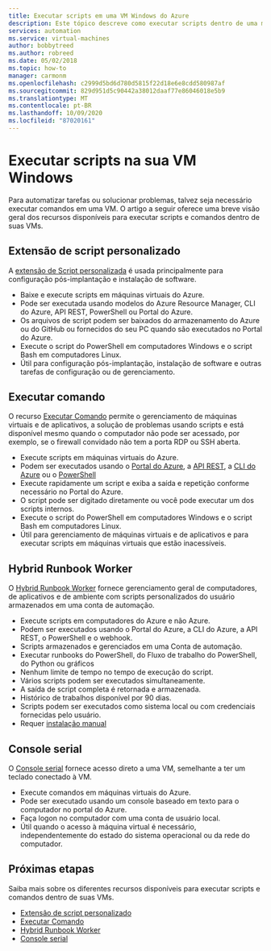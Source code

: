 ```yaml
---
title: Executar scripts em uma VM Windows do Azure
description: Este tópico descreve como executar scripts dentro de uma máquina virtual Windows
services: automation
ms.service: virtual-machines
author: bobbytreed
ms.author: robreed
ms.date: 05/02/2018
ms.topic: how-to
manager: carmonm
ms.openlocfilehash: c2999d5bd6d780d5815f22d18e6e8cdd580987af
ms.sourcegitcommit: 829d951d5c90442a38012daaf77e86046018e5b9
ms.translationtype: MT
ms.contentlocale: pt-BR
ms.lasthandoff: 10/09/2020
ms.locfileid: "87020161"
---
```

# <a name="run-scripts-in-your-windows-vm"></a>Executar scripts na sua VM Windows

Para automatizar tarefas ou solucionar problemas, talvez seja necessário executar comandos em uma VM. O artigo a seguir oferece uma breve visão geral dos recursos disponíveis para executar scripts e comandos dentro de suas VMs.

## <a name="custom-script-extension"></a>Extensão de script personalizado

A [extensão de Script personalizada](../extensions/custom-script-windows.md) é usada principalmente para configuração pós-implantação e instalação de software.

* Baixe e execute scripts em máquinas virtuais do Azure.
* Pode ser executada usando modelos do Azure Resource Manager, CLI do Azure, API REST, PowerShell ou Portal do Azure.
* Os arquivos de script podem ser baixados do armazenamento do Azure ou do GitHub ou fornecidos do seu PC quando são executados no Portal do Azure.
* Execute o script do PowerShell em computadores Windows e o script Bash em computadores Linux.
* Útil para configuração pós-implantação, instalação de software e outras tarefas de configuração ou de gerenciamento.

## <a name="run-command"></a>Executar comando

O recurso [Executar Comando](run-command.md) permite o gerenciamento de máquinas virtuais e de aplicativos, a solução de problemas usando scripts e está disponível mesmo quando o computador não pode ser acessado, por exemplo, se o firewall convidado não tem a porta RDP ou SSH aberta.

* Execute scripts em máquinas virtuais do Azure.
* Podem ser executados usando o [Portal do Azure](run-command.md), a [API REST](/rest/api/compute/virtual%20machines%20run%20commands/runcommand), a [CLI do Azure](/cli/azure/vm/run-command?view=azure-cli-latest#az-vm-run-command-invoke) ou o [PowerShell](/powershell/module/az.compute/invoke-azvmruncommand)
* Execute rapidamente um script e exiba a saída e repetição conforme necessário no Portal do Azure.
* O script pode ser digitado diretamente ou você pode executar um dos scripts internos.
* Execute o script do PowerShell em computadores Windows e o script Bash em computadores Linux.
* Útil para gerenciamento de máquinas virtuais e de aplicativos e para executar scripts em máquinas virtuais que estão inacessíveis.

## <a name="hybrid-runbook-worker"></a>Hybrid Runbook Worker

O [Hybrid Runbook Worker](../../automation/automation-hybrid-runbook-worker.md) fornece gerenciamento geral de computadores, de aplicativos e de ambiente com scripts personalizados do usuário armazenados em uma conta de automação.

* Execute scripts em computadores do Azure e não Azure.
* Podem ser executados usando o Portal do Azure, a CLI do Azure, a API REST, o PowerShell e o webhook.
* Scripts armazenados e gerenciados em uma Conta de automação.
* Executar runbooks do PowerShell, do Fluxo de trabalho do PowerShell, do Python ou gráficos
* Nenhum limite de tempo no tempo de execução do script.
* Vários scripts podem ser executados simultaneamente.
* A saída de script completa é retornada e armazenada.
* Histórico de trabalhos disponível por 90 dias.
* Scripts podem ser executados como sistema local ou com credenciais fornecidas pelo usuário.
* Requer [instalação manual](../../automation/automation-windows-hrw-install.md)

## <a name="serial-console"></a>Console serial

O [Console serial](../troubleshooting/serial-console-windows.md) fornece acesso direto a uma VM, semelhante a ter um teclado conectado à VM.

* Execute comandos em máquinas virtuais do Azure.
* Pode ser executado usando um console baseado em texto para o computador no portal do Azure.
* Faça logon no computador com uma conta de usuário local.
* Útil quando o acesso à máquina virtual é necessário, independentemente do estado do sistema operacional ou da rede do computador.

## <a name="next-steps"></a>Próximas etapas

Saiba mais sobre os diferentes recursos disponíveis para executar scripts e comandos dentro de suas VMs.

* [Extensão de script personalizado](../extensions/custom-script-windows.md)
* [Executar Comando](run-command.md)
* [Hybrid Runbook Worker](../../automation/automation-hybrid-runbook-worker.md)
* [Console serial](../troubleshooting/serial-console-windows.md)
